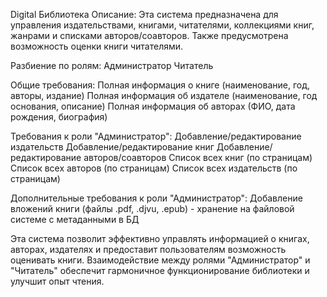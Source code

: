 Digital Библиотека
Описание:
Эта система предназначена для управления издательствами, книгами, читателями, коллекциями книг, жанрами и списками авторов/соавторов.
Также предусмотрена возможность оценки книги читателями.

Разбиение по ролям:
Администратор
Читатель

Общие требования:
Полная информация о книге (наименование, год, авторы, издание)
Полная информация об издателе (наименование, год основания, описание)
Полная информация об авторах (ФИО, дата рождения, биография)

Требования к роли "Администратор":
Добавление/редактирование издательств
Добавление/редактирование книг
Добавление/редактирование авторов/соавторов
Список всех книг (по страницам)
Список всех авторов (по страницам)
Список всех издательств (по страницам)

Дополнительные требования к роли "Администратор":
Добавление вложений книги (файлы .pdf, .djvu, .epub) - хранение на файловой системе с метаданными в БД

Эта система позволит эффективно управлять информацией о книгах, авторах, издателях и предоставит пользователям возможность оценивать книги. Взаимодействие между ролями "Администратор" и "Читатель" обеспечит гармоничное функционирование библиотеки и улучшит опыт чтения.